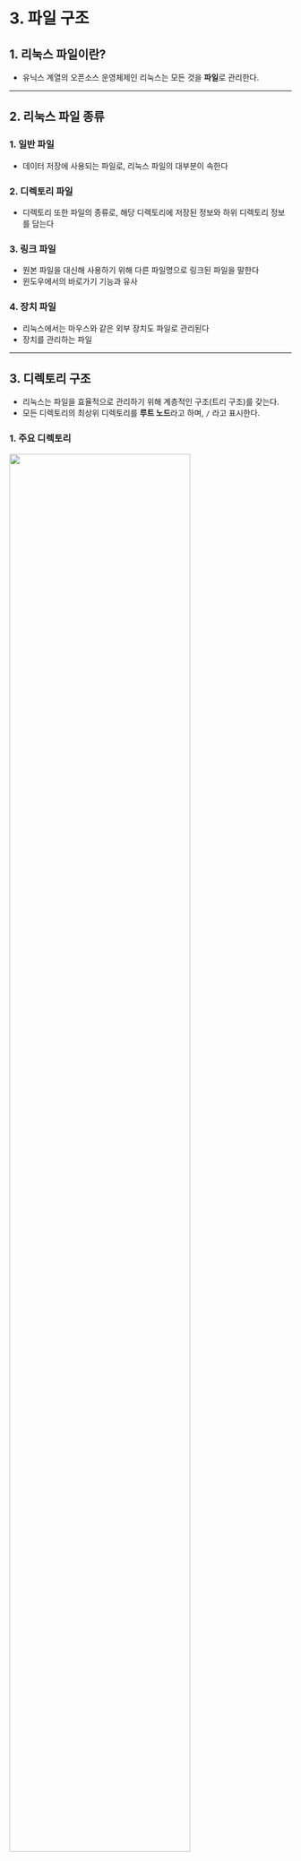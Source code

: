 # 3. 파일 구조

## 1. 리눅스 파일이란?
- 유닉스 계열의 오픈소스 운영체제인 리눅스는 모든 것을 **파일**로 관리한다.
---
## 2. 리눅스 파일 종류
### 1. 일반 파일
- 데이터 저장에 사용되는 파일로, 리눅스 파일의 대부분이 속한다

### 2. 디렉토리 파일
- 디렉토리 또한 파일의 종류로, 해당 디렉토리에 저장된 정보와 하위 디렉토리 정보를 담는다

### 3. 링크 파일
- 원본 파일을 대신해 사용하기 위해 다른 파일명으로 링크된 파일을 말한다
- 윈도우에서의 바로가기 기능과 유사

### 4. 장치 파일
- 리눅스에서는 마우스와 같은 외부 장치도 파일로 관리된다
- 장치를 관리하는 파일

---
## 3. 디렉토리 구조

- 리눅스는 파일을 효율적으로 관리하기 위해 계층적인 구조(트리 구조)를 갖는다. 
- 모든 디렉토리의 최상위 디렉토리를 **루트 노드**라고 하며, `/` 라고 표시한다.

### 1. 주요 디렉토리
<img width="80%" src="http://www.blackmoreops.com/wp-content/uploads/2015/06/Linux-file-system-hierarchy-v2.0-2480px-blackMORE-Ops.png">

| 위치 | 이름 | 설명 |
| :---: | :---: | --- | 
| / | root | - 최상위 디렉토리 <br> - 절대 경로의 기준이 되는 디렉토리
| /root | | - 관리자 계정 root사용자의 홈 디렉토리
| /home |  | - 사용자의 홈 디렉토리 <br> - 사용자를 추가하면 사용자 id와 같은 디렉토리가 이곳에 생성
| /usr | user | - 일반 사용자들이 사용하는 디렉토리
| /lib | library | - 커널이 필요로 하는 라이브러리 파일,<br> 커널이 필요로 하는 모듈 파일이 있는 디렉토리
| /bin | binary | - 필수적인 command 파일을 저장하는 디렉토리 <br>- mv, cp, rm, cat, chmod, chown, ps과 같은 명령어가 이 디렉토리에 존재
| /sbin | system binary | - 시스템 바이너리 파일을 저장하는 디렉토리 <r>- 시스템 명령어(ifconfig, ethtool, e2fsck, halt, reboot, fdisk...)를 저장하고 있는 디렉토리 
| /boot |  | - 리눅스 부팅 관련 정보(커널 이미지, ...) 가 있는 디렉토리로, <br> 시스템 부딩 시 부트 로더가 찾는 곳
| /dev | device | - 시스템 디바이스 파일을 저장하는 디렉토리<br> - 물리적 장치가 파일화되어 저장
| /etc |  | - 시스템 환경 설정 파일이 있는 곳
| /tmp | temp | - 임시 파일 저장
| /opt | optional | - 추가 응용프로그램 패키지 설치 장소 <br> - 패키지 매니저가 자체적으로 설치/삭제 수행
| /var | variable data | - 가변 자료 저장 디렉토리 <br> - 시스템 로그 파일, 사용자 로그인 보안 기록, 데이터베이스 캐싱 파일,<br> 웹서버 이미지 파일 등이 위치하는 디렉토리 <br> -시스템 운영 중 시변경된 스템 자료 데이터를 저장하는 정소
| /sys | system | - 가상 파일 시스템 디렉토리
| /run |  | - run-time variable data 관리하는 디렉토리<br> - 부팅 후의 시스템 정보를 관리한다다
| /lost |  | - 휴지통
| /proc | process | - 프로세스 정보 등 커널 관련 정보 저장<br> 커널, 메모리 등 시스템 정보가 존재하는 가상 파일 시스템
| /media |  | - 외부 장치의 마운트 포인트로 사용되는 디렉토리(OS가 관리)
| /mmt | mount | - 사용자가 직접 마운팅하는 경로로 사용되는 디렉토리

> `/` VS `/root`
> - `/` 와 `/root` 디렉토리는 이름은 같지만 다른 디렉토리이다

> `bin` VS `sbin` 
> - bin`은 일반 및 root사용자들이 사용하고, `sbin`은 root 사용자에게 이용하도록 권장
> - 
  
  
> `/etc` 
> - `/etc/httpd` : 아파치 웹 서버의 설정, 로그 파일이 들어있다
> - `/etc/security`: 터미널 보안에 관련된 설정이 있다
> - `/etc/ssh`: secure shell 설정 파일이 있다
> - `/etc/sysconfig`: 시스템과 네트워크 설정 관련 파일이 있다

> `var` variable
> - 가변 자료 저장 디렉토리 
> - 시스템 로그 파일, 사용자 로그인 보안 기록, 데이터베이스 캐싱 파일,<br> 웹서버 이미지 파일 등이 위치하는 디렉토리
> - 시스템 운영 중 시변경된 스템 자료 데이터를 저장하는 정소
> - /var/cache: 어플리케이션의 캐시 데이터 저장
> - /var/lib: 어플리케이션/시스템 관련 상태 정보 수집
> - /var/local: /usr/local에 연결된 소프트웨어의 가변 정보를 포함한 ???????
> - /var/lock: lock file 존재 ??????
> - /var/opt: opt에 대한 가변 데이터
> - /var/run: 시스템 부팅 이후 runtime 가변 데이터
> - /var/spool: 어플리케이션 **spool**<sup id="a1">[1](#f1)</sup> 데이터 저장
> - /var/tmp: 시스템이 재부팅되는 동안 보존되는 임시 파일 저장
> - /var/log: 시스템 로그 정보 저장 파일
> - /var/named: 네임서버 설정 파일
  
> `/proc` process
> - 가상 파일 시스템(디스크에는 존재하지 않으므로 물리적 용량이 없다)
> - 커널이 메모리에 적재된 후에 생성되는 디렉토리(부팅 시 초기화)
> - 메모리에 존재하는 작업들이 파일 형태로 이곳에 저장된다
> - 각 프로세스는 자신만의 디렉토리를 /proc 아래에 갖고 있다<br>
> (이때 프로세스 식별 번호(Process Identification Number, PID)로 구분)<br>
> - `/proc/(PID)`: 해당 PID를 갖는 프로세스에 대한 정보가 있는 디렉토리
> - `/proc/cpuinfo`: 프로세서 정보 확인 
> - `/proc/devices`: 커널에 설정되어 있는 장치 목록 확인
> - `/proc/interrupts`: 현재 어느 인터럽트가 사용 중인지 확인
> - `/proc/meminfo`: 메모리 사용량 정보 확인
> - `/proc/stat`: 시스템 상태 정보 확인
> - `/proc/partition`: 파티션 분할 영역 정보 출력
> - `/proc/version`: 커널 버전 확인 

> - 리눅스 커널에서 직접 파일 시스템을 관리하는데, 이를 proc 파일 시스템이라고 한다
> - 이러한 proc 파일 시스템에 대한 정보는 /usr/src/linux/Documentation/proc.txt에서 확인할 수 있다

> `/lib` library
> - 프로그램이 의존하는 라이브러리 파일 존재
> - /lib/modules: 커널 모듈 파일 존재

<!--
### 파일 구조 관련 

### 파일 링크
- 하드 링크, 심볼릭(소프트) 링크

### 9. inode
- 리눅스/유닉스 파일 시스템에서 사용하는 자료구조
- 모든 파일/디렉토리는 하나의 inode를 갖는다
- 각 inode 안에는 파일의 소유권, 허가권, 파일 종류, 해당 파일의 주소 등이 있다
- inode가 모여있는 공간을 inode 블록이라 부른다 -->

---
<b id="f1">스폴(spool)</b><br>
  스폴(SPOOL, Simultaneous Peripheral Operation On-Line)은 대기열 관리 기법으로,<br>
  CPU의 처리 속도에 비해 입출력 장치의 처리 속도가 훨씬 느리다.<br>
  컴퓨터와 입출력장치를 직접 연결하지 않고, 물리적인 중간 저장장치를 버퍼처럼 중간에 둔다.<br>
  이렇게 함으로써 CPU와 주변장치의 처리 속도 차이에 따른 대기 시간을 줄일 수 있다.<br>
  스폴링(spooling)은 스폴을 적용하는 것을 의미하거나, 스폴을 위해 마련된 저장 공간을 채우는 동작을 말한다.
  [↩](#a1)
  




